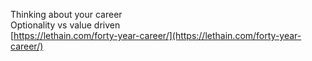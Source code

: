 Thinking about your career  
Optionality vs value driven  
[https://lethain.com/forty-year-career/](https://lethain.com/forty-year-career/)